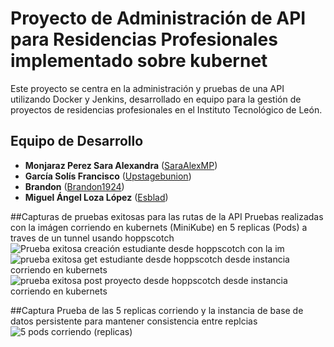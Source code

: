 # Proyecto de Administración de API para Residencias Profesionales implementado sobre kubernet

Este proyecto se centra en la administración y pruebas de una API utilizando Docker y Jenkins, desarrollado en equipo para la gestión de proyectos de residencias profesionales en el Instituto Tecnológico de León.

## Equipo de Desarrollo
- **Monjaraz Perez Sara Alexandra** ([SaraAlexMP](https://github.com/SaraAlexMP))
- **García Solís Francisco** ([Upstagebunion](https://github.com/Upstagebunion))
- **Brandon** ([Brandon1924](https://github.com/Brandon1924))
- **Miguel Ángel Loza López** ([Esblad](https://github.com/Esblad))

##Capturas de pruebas exitosas para las rutas de la API
Pruebas realizadas con la imágen corriendo en kubernets (MiniKube) en 5 replicas (Pods) a traves de un tunnel usando hoppscotch
![Prueba exitosa creación estudiante desde hoppscotch con la im](https://github.com/user-attachments/assets/62527e9e-90a8-46d1-84d6-7bdd8a2a315c)
![prueba exitosa get estudiante desde hoppscotch desde instancia corriendo en kubernets](https://github.com/user-attachments/assets/5ab4b88f-4f95-4a76-abde-034e9348ec2d)
![prueba exitosa post proyecto desde hoppscotch desde instancia corriendo en kubernets](https://github.com/user-attachments/assets/34b06605-3ffb-4cfe-91a0-1f99e82148a1)

##Captura Prueba de las 5 replicas corriendo y la instancia de base de datos persistente para mantener consistencia entre replcias
![5 pods corriendo (replicas)](https://github.com/user-attachments/assets/e3f0d6af-d0a4-42b5-bec3-40681abf36c5)